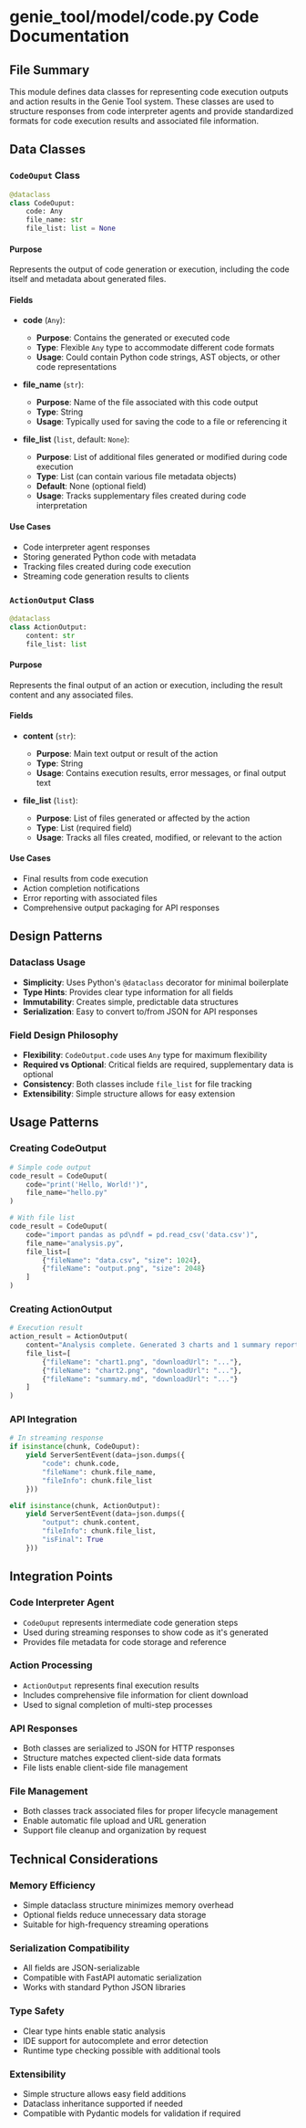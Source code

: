 # genie_tool/model/code.py Code Documentation

## File Summary

This module defines data classes for representing code execution outputs and action results in the Genie Tool system. These classes are used to structure responses from code interpreter agents and provide standardized formats for code execution results and associated file information.

## Data Classes

### `CodeOuput` Class
```python
@dataclass
class CodeOuput:
    code: Any
    file_name: str
    file_list: list = None
```

#### Purpose
Represents the output of code generation or execution, including the code itself and metadata about generated files.

#### Fields
- **code** (`Any`): 
  - **Purpose**: Contains the generated or executed code
  - **Type**: Flexible `Any` type to accommodate different code formats
  - **Usage**: Could contain Python code strings, AST objects, or other code representations

- **file_name** (`str`): 
  - **Purpose**: Name of the file associated with this code output
  - **Type**: String
  - **Usage**: Typically used for saving the code to a file or referencing it

- **file_list** (`list`, default: `None`): 
  - **Purpose**: List of additional files generated or modified during code execution
  - **Type**: List (can contain various file metadata objects)
  - **Default**: None (optional field)
  - **Usage**: Tracks supplementary files created during code interpretation

#### Use Cases
- Code interpreter agent responses
- Storing generated Python code with metadata
- Tracking files created during code execution
- Streaming code generation results to clients

### `ActionOutput` Class
```python
@dataclass
class ActionOutput:
    content: str
    file_list: list
```

#### Purpose
Represents the final output of an action or execution, including the result content and any associated files.

#### Fields
- **content** (`str`): 
  - **Purpose**: Main text output or result of the action
  - **Type**: String
  - **Usage**: Contains execution results, error messages, or final output text

- **file_list** (`list`): 
  - **Purpose**: List of files generated or affected by the action
  - **Type**: List (required field)
  - **Usage**: Tracks all files created, modified, or relevant to the action

#### Use Cases
- Final results from code execution
- Action completion notifications
- Error reporting with associated files
- Comprehensive output packaging for API responses

## Design Patterns

### Dataclass Usage
- **Simplicity**: Uses Python's `@dataclass` decorator for minimal boilerplate
- **Type Hints**: Provides clear type information for all fields
- **Immutability**: Creates simple, predictable data structures
- **Serialization**: Easy to convert to/from JSON for API responses

### Field Design Philosophy
- **Flexibility**: `CodeOutput.code` uses `Any` type for maximum flexibility
- **Required vs Optional**: Critical fields are required, supplementary data is optional
- **Consistency**: Both classes include `file_list` for file tracking
- **Extensibility**: Simple structure allows for easy extension

## Usage Patterns

### Creating CodeOutput
```python
# Simple code output
code_result = CodeOuput(
    code="print('Hello, World!')",
    file_name="hello.py"
)

# With file list
code_result = CodeOuput(
    code="import pandas as pd\ndf = pd.read_csv('data.csv')",
    file_name="analysis.py",
    file_list=[
        {"fileName": "data.csv", "size": 1024},
        {"fileName": "output.png", "size": 2048}
    ]
)
```

### Creating ActionOutput
```python
# Execution result
action_result = ActionOutput(
    content="Analysis complete. Generated 3 charts and 1 summary report.",
    file_list=[
        {"fileName": "chart1.png", "downloadUrl": "..."},
        {"fileName": "chart2.png", "downloadUrl": "..."},
        {"fileName": "summary.md", "downloadUrl": "..."}
    ]
)
```

### API Integration
```python
# In streaming response
if isinstance(chunk, CodeOuput):
    yield ServerSentEvent(data=json.dumps({
        "code": chunk.code,
        "fileName": chunk.file_name,
        "fileInfo": chunk.file_list
    }))

elif isinstance(chunk, ActionOutput):
    yield ServerSentEvent(data=json.dumps({
        "output": chunk.content,
        "fileInfo": chunk.file_list,
        "isFinal": True
    }))
```

## Integration Points

### Code Interpreter Agent
- `CodeOuput` represents intermediate code generation steps
- Used during streaming responses to show code as it's generated
- Provides file metadata for code storage and reference

### Action Processing
- `ActionOutput` represents final execution results
- Includes comprehensive file information for client download
- Used to signal completion of multi-step processes

### API Responses
- Both classes are serialized to JSON for HTTP responses
- Structure matches expected client-side data formats
- File lists enable client-side file management

### File Management
- Both classes track associated files for proper lifecycle management
- Enable automatic file upload and URL generation
- Support file cleanup and organization by request

## Technical Considerations

### Memory Efficiency
- Simple dataclass structure minimizes memory overhead
- Optional fields reduce unnecessary data storage
- Suitable for high-frequency streaming operations

### Serialization Compatibility
- All fields are JSON-serializable
- Compatible with FastAPI automatic serialization
- Works with standard Python JSON libraries

### Type Safety
- Clear type hints enable static analysis
- IDE support for autocomplete and error detection
- Runtime type checking possible with additional tools

### Extensibility
- Simple structure allows easy field additions
- Dataclass inheritance supported if needed
- Compatible with Pydantic models for validation if required